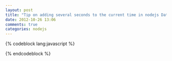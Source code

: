 ```yaml
---
layout: post
title: "Tip on adding several seconds to the current time in nodejs Date module"
date: 2012-10-26 13:06
comments: true
categories: nodejs
---
```


{% codeblock lang:javascript %}

{% endcodeblock %}
